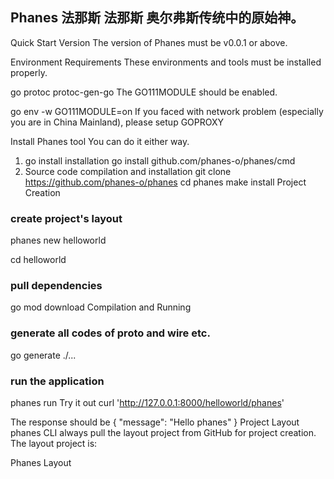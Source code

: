 
  
## Phanes 	法那斯 	法那斯 	奥尔弗斯传统中的原始神。 

Quick Start
Version
The version of Phanes must be v0.0.1 or above.

Environment Requirements
These environments and tools must be installed properly.

go
protoc
protoc-gen-go
The GO111MODULE should be enabled.

go env -w GO111MODULE=on
If you faced with network problem (especially you are in China Mainland), please setup GOPROXY

Install Phanes tool
You can do it either way.

1. go install installation
go install github.com/phanes-o/phanes/cmd
2. Source code compilation and installation
git clone https://github.com/phanes-o/phanes
cd phanes
make install
Project Creation
### create project's layout
phanes new helloworld

cd helloworld
### pull dependencies
go mod download
Compilation and Running
### generate all codes of proto and wire etc.
go generate ./...

### run the application
phanes run
Try it out
curl 'http://127.0.0.1:8000/helloworld/phanes'

The response should be
{
  "message": "Hello phanes"
}
Project Layout
phanes CLI always pull the layout project from GitHub for project creation. The layout project is:

Phanes Layout